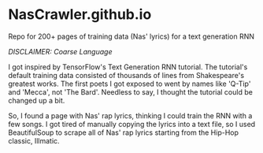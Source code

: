 # NasCrawler.github.io
Repo for 200+ pages of training data (Nas' lyrics) for a text generation RNN

*DISCLAIMER: Coarse Language*

I got inspired by TensorFlow's Text Generation RNN tutorial. 
The tutorial's default training data consisted of thousands of lines from Shakespeare's greatest works.
The first poets I got exposed to went by names like 'Q-Tip' and 'Mecca', not 'The Bard'.
Needless to say, I thought the tutorial could be changed up a bit.

So, I found a page with Nas' rap lyrics, thinking I could train the RNN with a few songs. 
I got tired of manually copying the lyrics into a text file, so I used BeautifulSoup to scrape all of Nas' rap lyrics starting from the Hip-Hop classic, Illmatic.


